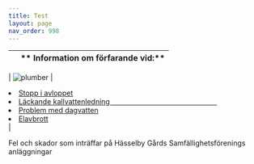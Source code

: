 ```yaml
---
title: Test
layout: page
nav_order: 998
---
```


|          | ** Information om förfarande vid:** 
| :-------- | :-------- |

| ![plumber](/wp-content/uploads/2015/02/Underhållsplanering-W300.png) | <li>[Stopp i avloppet](https://markdownlivepreview.com/)</li><li>[Läckande kallvattenledning <span style="color: #ffffff;"># Blank blank blank blank blank</span>](https://markdownlivepreview.com/)</li><li>[Problem med dagvatten](https://markdownlivepreview.com/)</li><li>[Elavbrott](https://markdownlivepreview.com/)</li> |  

  
Fel och skador som inträffar på Hässelby Gårds Samfällighetsförenings anläggningar
